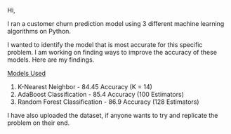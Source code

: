 Hi,

I ran a customer churn prediction model using 3 different machine learning algorithms on Python.

I wanted to identify the model that is most accurate for this specific problem. I am working on finding ways to improve the accuracy of these models. Here are my findings. 

<u>Models Used</u> 
1) K-Nearest Neighbor - 84.45 Accuracy (K = 14)
2) AdaBoost Classification - 85.4 Accuracy (100 Estimators)
3) Random Forest Classification - 86.9 Accuracy (128 Estimators)

I have also uploaded the dataset, if anyone wants to try and replicate the problem on their end.

